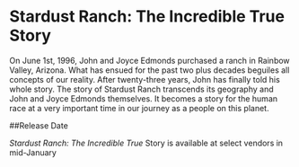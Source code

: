Stardust Ranch: The Incredible True Story
================


On June 1st, 1996, John and Joyce Edmonds purchased a ranch in Rainbow Valley, Arizona. What has ensued for the past two plus decades beguiles all concepts of our reality. After twenty-three years, John has finally told his whole story. The story of Stardust Ranch transcends its geography and John and Joyce Edmonds themselves. It becomes a story for the human race at a very important time in our journey as a people on this planet.

##Release Date

*Stardust Ranch: The Incredible True* Story is available at select vendors in mid-January
